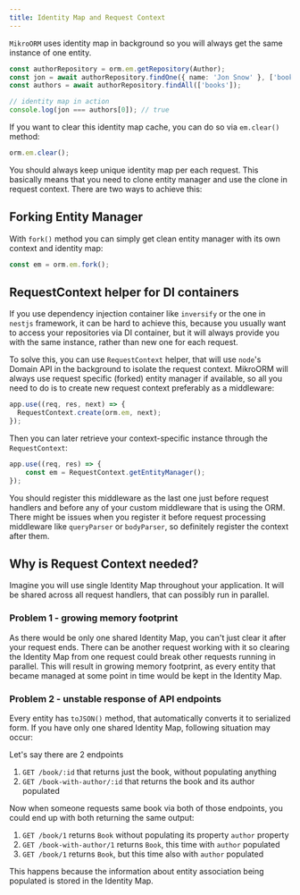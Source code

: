 ```yaml
---
title: Identity Map and Request Context
---
```


`MikroORM` uses identity map in background so you will always get the same instance of 
one entity.

```typescript
const authorRepository = orm.em.getRepository(Author);
const jon = await authorRepository.findOne({ name: 'Jon Snow' }, ['books']);
const authors = await authorRepository.findAll(['books']);

// identity map in action
console.log(jon === authors[0]); // true
```

If you want to clear this identity map cache, you can do so via `em.clear()` method:

```typescript
orm.em.clear();
```

You should always keep unique identity map per each request. This basically means that you need 
to clone entity manager and use the clone in request context. There are two ways to achieve this:

## Forking Entity Manager

With `fork()` method you can simply get clean entity manager with its own context and identity map:

```typescript
const em = orm.em.fork();
```

## <a name="request-context"></a> RequestContext helper for DI containers

If you use dependency injection container like `inversify` or the one in `nestjs` framework, it 
can be hard to achieve this, because you usually want to access your repositories via DI container,
but it will always provide you with the same instance, rather than new one for each request. 

To solve this, you can use `RequestContext` helper, that will use `node`'s Domain API in the 
background to isolate the request context. MikroORM will always use request specific (forked) 
entity manager if available, so all you need to do is to create new request context preferably 
as a middleware:

```typescript
app.use((req, res, next) => {
  RequestContext.create(orm.em, next);
});
``` 

Then you can later retrieve your context-specific instance through the `RequestContext`:

```typescript
app.use((req, res) => {
	const em = RequestContext.getEntityManager();
});
```

You should register this middleware as the last one just before request handlers and before
any of your custom middleware that is using the ORM. There might be issues when you register 
it before request processing middleware like `queryParser` or `bodyParser`, so definitely 
register the context after them. 

## Why is Request Context needed?

Imagine you will use single Identity Map throughout your application. It will be shared across 
all request handlers, that can possibly run in parallel. 

### Problem 1 - growing memory footprint

As there would be only one shared Identity Map, you can't just clear it after your request ends.
There can be another request working with it so clearing the Identity Map from one request could 
break other requests running in parallel. This will result in growing memory footprint, as every 
entity that became managed at some point in time would be kept in the Identity Map. 

### Problem 2 - unstable response of API endpoints

Every entity has `toJSON()` method, that automatically converts it to serialized form. If you 
have only one shared Identity Map, following situation may occur:

Let's say there are 2 endpoints

1. `GET /book/:id` that returns just the book, without populating anything
2. `GET /book-with-author/:id` that returns the book and its author populated

Now when someone requests same book via both of those endpoints, you could end up with both 
returning the same output:
 
1. `GET /book/1` returns `Book` without populating its property `author` property
2. `GET /book-with-author/1` returns `Book`, this time with `author` populated
3. `GET /book/1` returns `Book`, but this time also with `author` populated

This happens because the information about entity association being populated is stored in
the Identity Map. 
